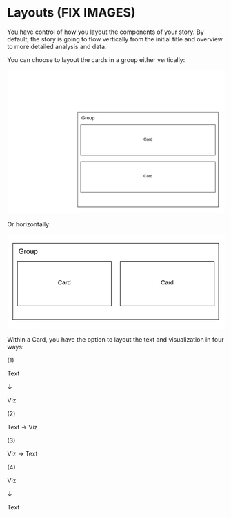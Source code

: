 # Layouts \(FIX IMAGES\)

You have control of how you layout the components of your story. By default, the story is going to flow vertically from the initial title and overview to more detailed analysis and data. 

You can choose to layout the cards in a group either vertically:   


   


![](../../.gitbook/assets/cards-vert.png)

Or horizontally:  


![](../../.gitbook/assets/cards-horizontal.png)

Within a Card, you have the option to layout the text and visualization in four ways:  


 \(1\)

Text

↓

Viz  


\(2\)

Text → Viz  


\(3\)

Viz → Text  


\(4\)

Viz

↓

Text

